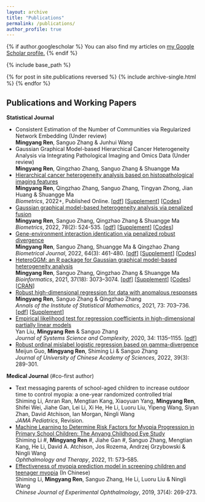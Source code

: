 ```yaml
---
layout: archive
title: "Publications"
permalink: /publications/
author_profile: true
---
```


{% if author.googlescholar %}
  You can also find my articles on <u><a href="{{author.googlescholar}}">my Google Scholar profile</a>.</u>
{% endif %}

{% include base_path %}

{% for post in site.publications reversed %}
  {% include archive-single.html %}
{% endfor %}


## Publications and Working Papers
**Statistical Journal**  
- Consistent Estimation of the Number of Communities via Regularized Network Embedding (Under review)   
**Mingyang Ren**, Sanguo Zhang & Junhui Wang  
- Gaussian Graphical Model-based Hierarchical Cancer Heterogeneity Analysis via Integrating Pathological Imaging and Omics Data (Under review)  
**Mingyang Ren**, Qingzhao Zhang, Sanguo Zhang & Shuangge Ma  
- [Hierarchical cancer heterogeneity analysis based on histopathological imaging features](https://doi.org/10.1111/biom.13544)  
**Mingyang Ren**, Qingzhao Zhang, Sanguo Zhang, Tingyan Zhong, Jian Huang & Shuangge Ma  
*Biometrics*, 2022+, Published Online. [[pdf](./publications/Ren_Hierarchical.pdf)] [[Supplement](./publications/Ren_Hierarchical_supp.pdf)] [[Codes](https://github.com/Ren-Mingyang/GGM-PF)]
- [Gaussian graphical model-based heterogeneity analysis via penalized fusion](https://doi.org/10.1111/biom.13426)  
**Mingyang Ren**, Sanguo Zhang, Qingzhao Zhang & Shuangge Ma  
*Biometrics*, 2022, 78(2): 524-535. [[pdf](./publications/Ren2021_Gaussian.pdf)] [[Supplement](./publications/Ren2021_Gaussian_supp.pdf)] [[Codes](https://github.com/Ren-Mingyang/GGM-PF)] 
- [Gene-environment interaction identication via penalized robust divergence](https://doi.org/10.1002/bimj.202000157)  
**Mingyang Ren**, Sanguo Zhang, Shuangge Ma & Qingzhao Zhang  
*Biometrical Journal*, 2022, 64(3): 461-480. [[pdf](./publications/Ren_biomj_GE.pdf)] [[Supplement](./publications/Ren_GE_supp.pdf)] [[Codes](https://github.com/Ren-Mingyang/GE-PRD)]
- [HeteroGGM: an R package for Gaussian graphical model-based heterogeneity analysis](https://doi.org/10.1093/bioinformatics/btab134)  
**Mingyang Ren**, Sanguo Zhang, Qingzhao Zhang & Shuangge Ma  
*Bioinformatics*, 2021, 37(18): 3073–3074. [[pdf](./publications/Ren2021_HeteroGGM.pdf)] [[Supplement](./publications/Ren2021_HeteroGGM_supp.pdf)] [[Codes](https://github.com/Ren-Mingyang/HeteroGGM)] [[CRAN](https://CRAN.R-project.org/package=HeteroGGM)]
- [Robust high-dimensional regression for data with anomalous responses](https://doi.org/10.1007/s10463-020-00764-1)  
**Mingyang Ren**, Sanguo Zhang & Qingzhao Zhang  
*Annals of the Institute of Statistical Mathematics*, 2021, 73: 703–736. [[pdf](./publications/Ren2021_Robust.pdf)] [[Supplement](./publications/Ren2021_Robust_supp.pdf)]
- [Empirical likelihood test for regression coefficients in high-dimensional partially linear models](https://doi.org/10.1007/s11424-020-9260-3)  
Yan Liu, **Mingyang Ren** & Sanguo Zhang  
*Journal of Systems Science and Complexity*, 2020, 34: 1135–1155. [[pdf](./publications/2020_Empirical.pdf)]
- [Robust ordinal mislabel logistic regression based on gamma-divergence](http://journal.ucas.ac.cn/CN/10.7523/j.ucas.2020.0056)  
Meijun Guo, **Mingyang Ren**, Shiming Li & Sanguo Zhang  
*Journal of University of Chinese Academy of Sciences*, 2022, 39(3): 289-301.  

**Medical Journal** (#co-first author)  
- Text messaging parents of school-aged children to increase outdoor time to control myopia: a one-year randomized controlled trial   
Shiming Li, Anran Ran, Mengtian Kang, Xiaoyuan Yang, **Mingyang Ren**, Shifei Wei, Jiahe Gan, Lei Li, Xi He, He Li, Luoru Liu, Yipeng Wang, Siyan Zhan, David Atchison, Ian Morgan, Ningli Wang  
*JAMA Pediatrics*, Revision.
- [Machine Learning to Determine Risk Factors for Myopia Progression in Primary School Children: The Anyang Childhood Eye Study](https://doi.org/10.1007/s40123-021-00450-2)  
Shiming Li #, **Mingyang Ren** #, Jiahe Gan #, Sanguo Zhang, Mengtian Kang, He Li, David A. Atchison, Jos Rozema, Andrzej Grzybowski & Ningli Wang  
*Ophthalmology and Therapy*, 2022, 11: 573–585.
- [Effectiveness of myopia prediction model in screening children and teenager myopia](http://rs.yiigle.com/CN115989201904/1129307.htm) (In Chinese)  
Shiming Li, **Mingyang Ren**, Sanguo Zhang, He Li, Luoru Liu & Ningli Wang  
*Chinese Journal of Experimental Ophthalmology*, 2019, 37(4): 269-273.  

